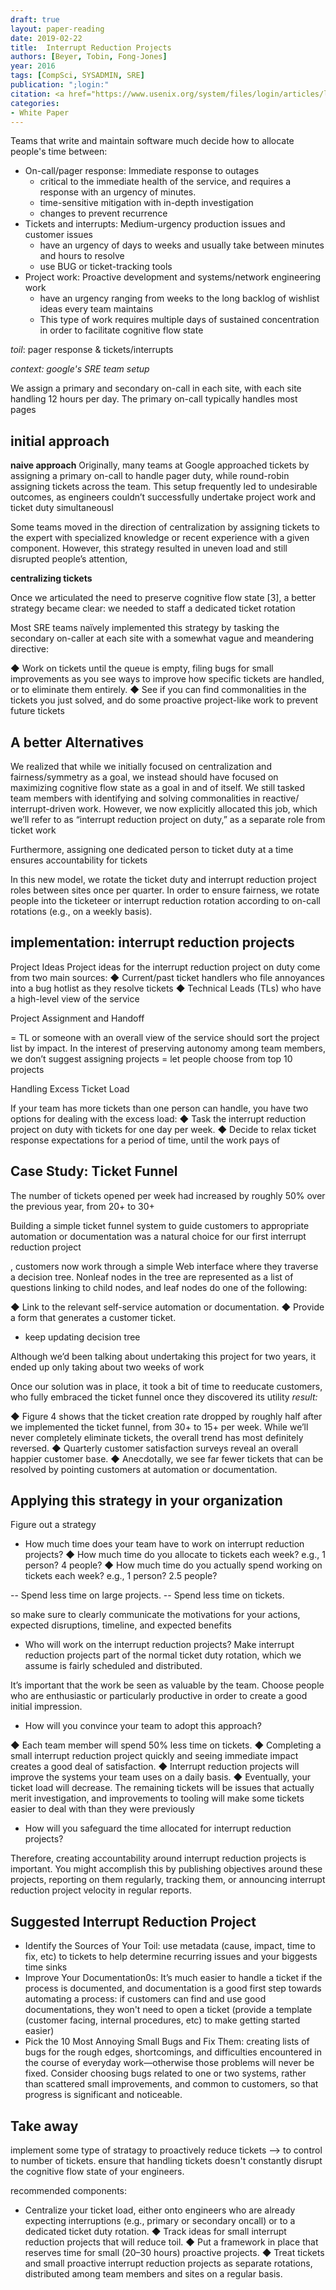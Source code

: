```yaml
---
draft: true
layout: paper-reading
date: 2019-02-22
title:  Interrupt Reduction Projects
authors: [Beyer, Tobin, Fong-Jones]
year: 2016
tags: [CompSci, SYSADMIN, SRE]
publication: ";login:"
citation: <a href="https://www.usenix.org/system/files/login/articles/login_winter16_11_beyer.pdf"> Interrupt Reduction Projects </a> in <em>;login:(41:4)</em> at USENIX.
categories:
- White Paper
---
```


Teams that write and maintain software much decide how to allocate people's time between:
- On-call/pager response: Immediate response to outages
    - critical to the immediate health of the service, and requires a response with an urgency of minutes.
    - time-sensitive mitigation with in-depth investigation
    - changes to prevent recurrence
- Tickets and interrupts: Medium-urgency production issues and customer issues
    - have an urgency of days to weeks and usually take between minutes and hours to resolve
    - use BUG or ticket-tracking tools
- Project work: Proactive development and systems/network engineering work
    - have an urgency ranging from weeks to the long backlog of wishlist ideas every
team maintains
    - This type of work requires multiple days of sustained concentration in order
to facilitate cognitive flow state

*toil*: pager response & tickets/interrupts

*context: google's SRE team setup*

We assign a primary and secondary on-call in each site, with each site handling 12 hours per day. The primary on-call typically handles most pages

## initial approach

**naive approach**
Originally, many teams at Google approached tickets by assigning a primary on-call to handle pager duty, while round-robin
assigning tickets across the team. This setup frequently led to
undesirable outcomes, as engineers couldn’t successfully undertake project work and ticket duty simultaneousl

Some teams moved in the direction of centralization by assigning tickets to the expert with specialized knowledge or recent
experience with a given component. However, this strategy
resulted in uneven load and still disrupted people’s attention,

**centralizing tickets**

Once we articulated the need to preserve cognitive flow state [3],
a better strategy became clear: we needed to staff a dedicated
ticket rotation

Most SRE teams naïvely implemented this strategy by tasking
the secondary on-caller at each site with a somewhat vague and
meandering directive:

◆ Work on tickets until the queue is empty, filing bugs for small
improvements as you see ways to improve how specific tickets
are handled, or to eliminate them entirely.
◆ See if you can find commonalities in the tickets you just solved,
and do some proactive project-like work to prevent future
tickets

## A better Alternatives

We realized that while we initially focused on centralization and
fairness/symmetry as a goal, we instead should have focused
on maximizing cognitive flow state as a goal in and of itself.  We still tasked team members with identifying and solving commonalities in reactive/
interrupt-driven work. However, we now explicitly allocated this
job, which we’ll refer to as “interrupt reduction project on duty,”
as a separate role from ticket work

Furthermore, assigning one dedicated person to ticket duty at a
time ensures accountability for tickets

In this new model, we rotate the ticket duty and interrupt
reduction project roles between sites once per quarter. In order
to ensure fairness, we rotate people into the ticketeer or interrupt reduction rotation according to on-call rotations (e.g., on a
weekly basis).

## implementation: interrupt reduction projects

Project Ideas
Project ideas for the interrupt reduction project on duty come
from two main sources:
◆ Current/past ticket handlers who file annoyances into a bug
hotlist as they resolve tickets
◆ Technical Leads (TLs) who have a high-level view of the service

Project Assignment and Handoff

= TL or someone with an overall
view of the service should sort the project list by impact. In the
interest of preserving autonomy among team members, we don’t
suggest assigning projects
= let people choose from top 10 projects

Handling Excess Ticket Load

If your team has more tickets than one person can handle, you
have two options for dealing with the excess load:
◆ Task the interrupt reduction project on duty with tickets for
one day per week.
◆ Decide to relax ticket response expectations for a period of
time, until the work pays of

## Case Study: Ticket Funnel

The number of tickets opened per week
had increased by roughly 50% over the previous year, from 20+
to 30+

Building a simple ticket funnel system
to guide customers to appropriate automation or documentation
was a natural choice for our first interrupt reduction project

, customers now work through
a simple Web interface where they traverse a decision tree. Nonleaf nodes in the tree are represented as a list of questions linking
to child nodes, and leaf nodes do one of the following:


◆ Link to the relevant self-service automation or documentation.
◆ Provide a form that generates a customer ticket.
- keep updating decision tree

Although we’d been talking about undertaking this project for
two years, it ended up only taking about two weeks of work

Once our solution was in place, it took a bit of time to reeducate
customers, who fully embraced the ticket funnel once they discovered its utility
*result:*

◆ Figure 4 shows that the ticket creation rate dropped by roughly
half after we implemented the ticket funnel, from 30+ to 15+
per week. While we’ll never completely eliminate tickets, the
overall trend has most definitely reversed.
◆ Quarterly customer satisfaction surveys reveal an overall happier customer base.
◆ Anecdotally, we see far fewer tickets that can be resolved by
pointing customers at automation or documentation.


## Applying this strategy in your organization

Figure out a strategy

- How much time does your team have to work on interrupt
reduction projects?
    ◆ How much time do you allocate to tickets each week? e.g.,
1 person? 4 people?
◆ How much time do you actually spend working on tickets each
week? e.g., 1 person? 2.5 people?

-- Spend less time on large projects.
-- Spend less time on tickets.

 so make sure to clearly communicate the motivations
for your actions, expected disruptions, timeline, and expected
benefits

- Who will work on the interrupt reduction projects?
Make interrupt reduction projects part of the normal ticket duty
rotation, which we assume is fairly scheduled and distributed.

 It’s important that the work be seen as valuable
by the team. Choose people who are enthusiastic or particularly
productive in order to create a good initial impression.

- How will you convince your team to adopt this approach?

◆ Each team member will spend 50% less time on tickets.
◆ Completing a small interrupt reduction project quickly and
seeing immediate impact creates a good deal of satisfaction.
◆ Interrupt reduction projects will improve the systems your
team uses on a daily basis.
◆ Eventually, your ticket load will decrease. The remaining
tickets will be issues that actually merit investigation, and
improvements to tooling will make some tickets easier to deal
with than they were previously

- How will you safeguard the time allocated for interrupt
reduction projects?

Therefore, creating
accountability around interrupt reduction projects is important.
You might accomplish this by publishing objectives around
these projects, reporting on them regularly, tracking them,
or announcing interrupt reduction project velocity in regular
reports.

## Suggested Interrupt Reduction Project

- Identify the Sources of Your Toil: use metadata (cause, impact, time to fix, etc) to tickets to help determine recurring issues and your biggests time sinks
- Improve Your Documentation0s: It’s much easier to handle a ticket if the process is documented, and documentation is a good first step towards automating a process: if customers can find and use good documentations, they won't need to open a ticket (provide a template (customer facing, internal procedures, etc) to make getting started easier)
- Pick the 10 Most Annoying Small Bugs and Fix Them: creating lists of bugs for the rough edges, shortcomings, and difficulties encountered in the course of everyday work—otherwise those problems will never be fixed.  Consider choosing bugs related to one or two systems,  rather than scattered small improvements, and common to customers, so that progress is significant and noticeable.

## Take away

implement some type of stratagy to proactively reduce tickets --> to control to number of tickets.
ensure that handling tickets doesn't constantly disrupt the cognitive flow state of your engineers.

recommended components:
- Centralize your ticket load, either onto engineers who are
already expecting interruptions (e.g., primary or secondary oncall) or to a dedicated ticket duty rotation.
◆ Track ideas for small interrupt reduction projects that will
reduce toil.
◆ Put a framework in place that reserves time for small (20–30
hours) proactive projects.
◆ Treat tickets and small proactive interrupt reduction projects
as separate rotations, distributed among team members and
sites on a regular basis.
